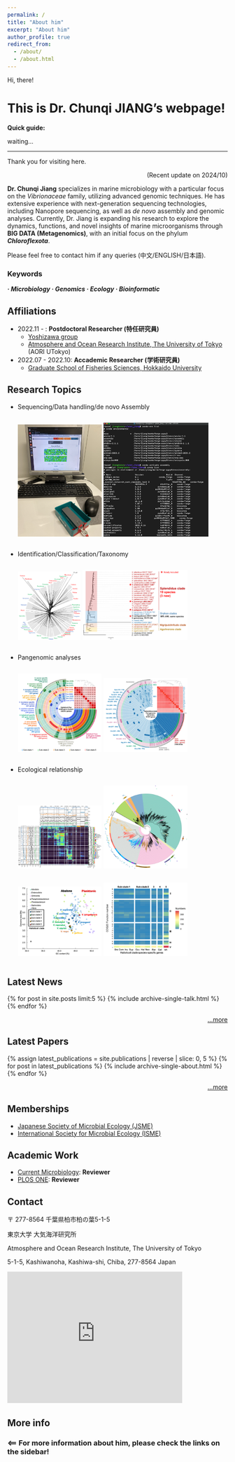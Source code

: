 ```yaml
---
permalink: /
title: "About him"
excerpt: "About him"
author_profile: true
redirect_from: 
  - /about/
  - /about.html
---
```


Hi, there! 

# This is Dr. Chunqi JIANG’s webpage!


**Quick guide:**

waiting...

---
Thank you for visiting here. 
<p align="right"> (Recent update on 2024/10) </p>

**Dr. Chunqi Jiang** specializes in marine microbiology with a particular focus on the *Vibrionaceae* family, utilizing advanced genomic techniques. He has extensive experience with next-generation sequencing technologies, including Nanopore sequencing, as well as *de novo* assembly and genomic analyses. Currently, Dr. Jiang is expanding his research to explore the dynamics, functions, and novel insights of marine microorganisms through **BIG DATA (Metagenomics)**, with an initial focus on the phylum ***Chloroflexota***.


Please feel free to contact him if any queries (中文/ENGLISH/日本語). 

### Keywords
***· Microbiology       · Genomics     · Ecology   · Bioinformatic***


## Affiliations
* 2022.11 -        : **Postdoctoral Researcher (特任研究員)**
  * [Yoshizawa group](https://genedynamics.aori.u-tokyo.ac.jp/en/vision/)
  * [Atmosphere and Ocean Research Institute, The University of Tokyo](https://www.aori.u-tokyo.ac.jp/) (AORI UTokyo)
* 2022.07 - 2022.10: **Accademic Researcher (学術研究員)**
  * [Graduate School of Fisheries Sciences, Hokkaido University](https://www2.fish.hokudai.ac.jp/)

## Research Topics
  * Sequencing/Data handling/de novo Assembly
    <div style="display: flex; justify-content: center; align-items: center;">
      <p>
      <img src='/images/research/research-07.png' width="40%" />
      <img src='/images/research/research-10.png' width="50%" />  
      </p>
    </div>  
  * Identification/Classification/Taxonomy
    <div style="display: flex; justify-content: center; align-items: center;">
      <p>
      <img src='/images/research/research-01.png' width="30%" />
      <img src='/images/research/research-02.png' width="50%" />
      </p>
    </div>
  * Pangenomic analyses
    <div style="display: flex; justify-content: center; align-items: center;">
      <p>
      <img src='/images/research/research-03.png' width="40%" />
      <img src='/images/research/research-04.png' width="40%" />
      </p>
    </div>
  * Ecological relationship
    <div style="display: flex; justify-content: center; align-items: center;">
      <p>
      <img src='/images/research/research-08.png' width="40%" />
      <img src='/images/research/research-09.png' width="40%" />
      </p>
    </div>
    
    <div style="display: flex; justify-content: center; align-items: center;">
      <p>
      <img src='/images/research/research-05.png' width="40%" />
      <img src='/images/research/research-06.png' width="40%" />
      </p>
    </div> 

## Latest News
{% for post in site.posts limit:5 %}
    {% include archive-single-talk.html %}
{% endfor %}

<p align="right">
  <a href="https://chunqijiang.github.io/year-archive/" >...more </a>
</p>

## Latest Papers
{% assign latest_publications = site.publications | reverse | slice: 0, 5 %}
{% for post in latest_publications %}
  {% include archive-single-about.html %}
{% endfor %}


<p align="right">
  <a href="https://chunqijiang.github.io/publications/" >...more </a>
</p>

## Memberships
* [Japanese Society of Microbial Ecology (JSME)](https://www.microbial-ecology.jp/)
* [International Society for Microbial Ecology (ISME)](https://www.isme-microbes.org/)

## Academic Work
* [Current Microbiology](https://www.springer.com/journal/284): **Reviewer**
* [PLOS ONE](https://journals.plos.org/plosone/): **Reviewer**

## Contact
〒 277-8564 千葉県柏市柏の葉5-1-5

東京大学 大気海洋研究所

Atmosphere and Ocean Research Institute, The University of Tokyo

5-1-5, Kashiwanoha, Kashiwa-shi, Chiba, 277-8564 Japan

<iframe src="https://www.google.com/maps/embed?pb=!1m14!1m8!1m3!1d6463.847590994941!2d139.933027!3d35.899882!3m2!1i1024!2i768!4f13.1!3m3!1m2!1s0x5f8674dbc6534f65%3A0xdc3139354b7c396b!2sAtmosphere%20and%20Ocean%20Research%20Institute%2C%20The%20University%20of%20Tokyo!5e0!3m2!1sen!2sjp!4v1705294842319!5m2!1sen!2sjp" width="400" height="300" style="border:0;" allowfullscreen="" loading="lazy" referrerpolicy="no-referrer-when-downgrade"></iframe>


## More info
### <== For more information about him, please check the links on the sidebar!
